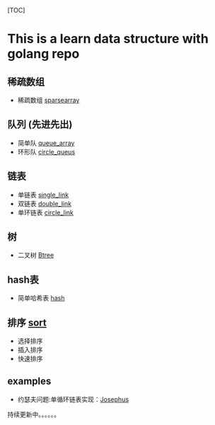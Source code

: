 [TOC]


# This is a learn data structure with golang repo
## 稀疏数组 
- 稀疏数组 [sparsearray](https://github.com/miiniper/data_structure/blob/master/sparsearray.go)
## 队列 (先进先出)
-  简单队 [queue_array](https://github.com/miiniper/data_structure/blob/master/queuearray.go)
-  环形队 [circle_queus](https://github.com/miiniper/data_structure/blob/master/circle_queue.go)
## 链表
-  单链表 [single_link](https://github.com/miiniper/data_structure/blob/master/single_link.go)
-  双链表 [double_link](https://github.com/miiniper/data_structure/blob/master/double_link.go)
-  单环链表 [circle_link](https://github.com/miiniper/data_structure/blob/master/circle_link.go)
## 树
- 二叉树 [Btree](https://github.com/miiniper/data_structure/blob/master/tree/btree.go)
## hash表
- 简单哈希表 [hash](https://github.com/miiniper/data_structure/blob/master/tree/hash.go)

## 排序 [sort](https://github.com/miiniper/data_structure/blob/master/sort.go)
- 选择排序
- 插入排序
- 快速排序 


## examples
-  约瑟夫问题:单循环链表实现：[Josephus](https://github.com/miiniper/data_structure/blob/master/examples/josephus.go)






持续更新中。。。。。。



